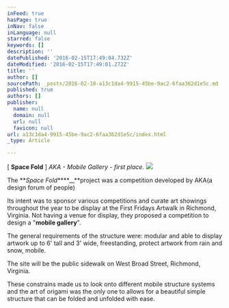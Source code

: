 ```yaml
---
inFeed: true
hasPage: true
inNav: false
inLanguage: null
starred: false
keywords: []
description: ''
datePublished: '2016-02-15T17:49:04.732Z'
dateModified: '2016-02-15T17:49:01.272Z'
title: ''
author: []
sourcePath: _posts/2016-02-10-a13c1da4-9915-45be-9ac2-6faa362d1e5c.md
published: true
authors: []
publisher:
  name: null
  domain: null
  url: null
  favicon: null
url: a13c1da4-9915-45be-9ac2-6faa362d1e5c/index.html
_type: Article

---
```

\[ **Space Fold** \] _AKA - Mobile Gallery - first place._
![](https://s3-us-west-2.amazonaws.com/the-grid-img/p/03202355f2c029eb6f1f1d8a560fb3a95f1f887b.png)

The **_Space Fold_****__**project was a competition developed by AKA(a design forum of people)

Its intent was to sponsor various competitions and curate art showings throughout the year to be display at the First Fridays Artwalk in Richmond, Virginia. Not having a venue for display, they proposed a competition to design a "**mobile gallery**".

The general requirements of the structure were: modular and able to display artwork up to 6' tall and 3' wide, freestanding, protect artwork from rain and snow, mobile.

The site will be the public sidewalk on West Broad Street, Richmond, Virginia.

These constrains made us to look onto different mobile structure systems and the art of origami was the only one to allows for a beautiful simple structure that can be folded and unfolded with ease.